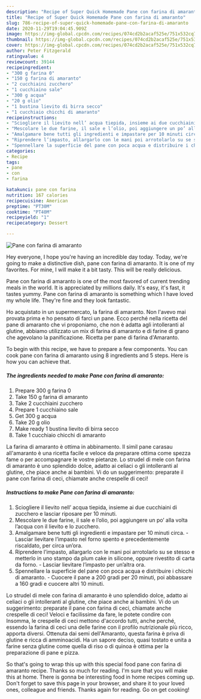```yaml
---
description: "Recipe of Super Quick Homemade Pane con farina di amaranto"
title: "Recipe of Super Quick Homemade Pane con farina di amaranto"
slug: 786-recipe-of-super-quick-homemade-pane-con-farina-di-amaranto
date: 2020-11-29T19:04:45.909Z
image: https://img-global.cpcdn.com/recipes/074cd2b2acaf525e/751x532cq70/pane-con-farina-di-amaranto-recipe-main-photo.jpg
thumbnail: https://img-global.cpcdn.com/recipes/074cd2b2acaf525e/751x532cq70/pane-con-farina-di-amaranto-recipe-main-photo.jpg
cover: https://img-global.cpcdn.com/recipes/074cd2b2acaf525e/751x532cq70/pane-con-farina-di-amaranto-recipe-main-photo.jpg
author: Peter Fitzgerald
ratingvalue: 4
reviewcount: 39144
recipeingredient:
- "300 g farina 0"
- "150 g farina di amaranto"
- "2 cucchiaini zucchero"
- "1 cucchiaino sale"
- "300 g acqua"
- "20 g olio"
- "1 bustina lievito di birra secco"
- "1 cucchiaio chicchi di amaranto"
recipeinstructions:
- "Sciogliere il lievito nell’ acqua tiepida, insieme ai due cucchiaini di zucchero e lasciar riposare per 10 minuti."
- "Mescolare le due farine, il sale e l’olio, poi aggiungere un po’ alla volta l’acqua con il lievito e lo zucchero."
- "Amalgamare bene tutti gli ingredienti e impastare per 10 minuti circa. Lasciar lievitare l’impasto nel forno spento e precedentemente riscaldato, per circa un’ora."
- "Riprendere l’impasto, allargarlo con le mani poi arrotolarlo su se stesso e metterlo in uno stampo da plum cake in silicone, oppure rivestito di carta da forno. Lasciar lievitare l’impasto per un’altra ora."
- "Spennellare la superficie del pane con poca acqua e distribuire i chicchi di amaranto. Cuocere il pane a 200 gradi per 20 minuti, poi abbassare a 160 gradi e cuocere altri 10 minuti."
categories:
- Recipe
tags:
- pane
- con
- farina

katakunci: pane con farina 
nutrition: 167 calories
recipecuisine: American
preptime: "PT30M"
cooktime: "PT40M"
recipeyield: "1"
recipecategory: Dessert

---
```



![Pane con farina di amaranto](https://img-global.cpcdn.com/recipes/074cd2b2acaf525e/751x532cq70/pane-con-farina-di-amaranto-recipe-main-photo.jpg)

Hey everyone, I hope you're having an incredible day today. Today, we're going to make a distinctive dish, pane con farina di amaranto. It is one of my favorites. For mine, I will make it a bit tasty. This will be really delicious.

Pane con farina di amaranto is one of the most favored of current trending meals in the world. It is appreciated by millions daily. It's easy, it's fast, it tastes yummy. Pane con farina di amaranto is something which I have loved my whole life. They're fine and they look fantastic.

Ho acquistato in un supermercato, la farina di amaranto. Non l&#39;avevo mai provata prima e ho pensato di farci un pane. Ecco perché nella ricetta del pane di amaranto che vi proponiamo, che non è adatta agli intolleranti al glutine, abbiamo utilizzato un mix di farina di amaranto e di farine di grano che agevolano la panificazione. Ricetta per pane di farina d&#39;Amaranto.


To begin with this recipe, we have to prepare a few components. You can cook pane con farina di amaranto using 8 ingredients and 5 steps. Here is how you can achieve that.

<!--inarticleads1-->

##### The ingredients needed to make Pane con farina di amaranto:

1. Prepare 300 g farina 0
1. Take 150 g farina di amaranto
1. Take 2 cucchiaini zucchero
1. Prepare 1 cucchiaino sale
1. Get 300 g acqua
1. Take 20 g olio
1. Make ready 1 bustina lievito di birra secco
1. Take 1 cucchiaio chicchi di amaranto


La farina di amaranto è ottima in abbinamento. Il simil pane carasau all&#39;amaranto è una ricetta facile e veloce da preparare ottima come spezza fame o per accompagnare le vostre pietanze. Lo strudel di mele con farina di amaranto è uno splendido dolce, adatto ai celiaci o gli intolleranti al glutine, che piace anche ai bambini. Vi do un suggerimento: preparate il pane con farina di ceci, chiamate anche crespelle di ceci! 

<!--inarticleads2-->

##### Instructions to make Pane con farina di amaranto:

1. Sciogliere il lievito nell’ acqua tiepida, insieme ai due cucchiaini di zucchero e lasciar riposare per 10 minuti.
1. Mescolare le due farine, il sale e l’olio, poi aggiungere un po’ alla volta l’acqua con il lievito e lo zucchero.
1. Amalgamare bene tutti gli ingredienti e impastare per 10 minuti circa. - Lasciar lievitare l’impasto nel forno spento e precedentemente riscaldato, per circa un’ora.
1. Riprendere l’impasto, allargarlo con le mani poi arrotolarlo su se stesso e metterlo in uno stampo da plum cake in silicone, oppure rivestito di carta da forno. - Lasciar lievitare l’impasto per un’altra ora.
1. Spennellare la superficie del pane con poca acqua e distribuire i chicchi di amaranto. - Cuocere il pane a 200 gradi per 20 minuti, poi abbassare a 160 gradi e cuocere altri 10 minuti.


Lo strudel di mele con farina di amaranto è uno splendido dolce, adatto ai celiaci o gli intolleranti al glutine, che piace anche ai bambini. Vi do un suggerimento: preparate il pane con farina di ceci, chiamate anche crespelle di ceci! Veloci e facilissime da fare, le potete condire con Insomma, le crespelle di ceci mettono d&#39;accordo tutti, anche perché, essendo la farina di ceci una delle farine con il profilo nutrizionale più ricco, apporta diversi. Ottenuta dai semi dell&#39;Amaranto, questa farina è priva di glutine e ricca di amminoacidi. Ha un sapore deciso, quasi tostato e unita a farine senza glutine come quella di riso o di quinoa è ottima per la preparazione di pane e pizza. 

So that's going to wrap this up with this special food pane con farina di amaranto recipe. Thanks so much for reading. I'm sure that you will make this at home. There is gonna be interesting food in home recipes coming up. Don't forget to save this page in your browser, and share it to your loved ones, colleague and friends. Thanks again for reading. Go on get cooking!
